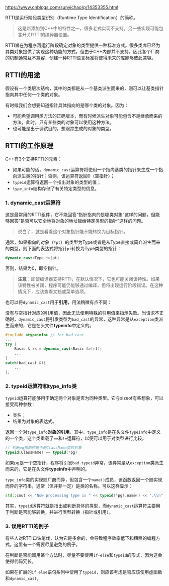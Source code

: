 https://www.cnblogs.com/sunyichao/p/14353355.html

RTTI是运行阶段类型识别（Runtime Type Identification）的简称。

> 这是新添加到C++中的特性之一，很多老式实现不支持。另一些实现可能包含开关RTTI的编译器设置。

RTTI旨在为程序再运行阶段确定对象的类型提供一种标准方式。很多类库已经为其类对象提供了实现这种功能的方式，但由于C++内部并不支持，因此各个厂商的机制通常互不兼容，创建一种RTTI语言标准将使得未来的库能够彼此兼容。

## RTTI的用途

假设有一个类层次结构，其中的类都是从一个基类派生而来的，则可以让基类指针指向其中任何一个类的对象。

有时候我们会想要知道指针具体指向的是哪个类的对象。因为：

- 可能希望调用类方法的正确版本，而有时候派生对象可能包含不是继承而来的方法，此时，只有某些类的对象可以使用这种方法。
- 也可能是出于调试目的，想跟踪生成的对象的类型。

## RTTI的工作原理

C++有3个支持RTTI的元素：

- 如果可能的话，`dynamic_cast`运算符将使用一个指向基类的指针来生成一个指向派生类的指针；否则，该运算符返回0（空指针）；
- `typeid`运算符返回一个指出对象的类型的值；
- `type_info`结构存储了有关特定类型的信息。

### 1. dynamic_cast运算符

这是最常用的RTTI组件，它不能回答“指针指向的是哪类对象”这样的问题，但能够回答“是否可以安全地将对象的地址赋给特定类型的指针”这样的问题。

> 说白了，就是看看这个对象指针能不能转换为目标指针。

通常，如果指向的对象（`*pt`）的类型为Type或者是从Type直接或简介派生而来的类型，则下面的表达式将指针`pt`转换为Type类型的指针：

```cpp
dynamic_cast<Type *>(pt)
```

否则，结果为0，即空指针。

> **注意**：即使编译器支持RTTI，在默认情况下，它也可能关闭该特性。如果该特性被关闭，程序可能仍能够通过编译，但将出现运行阶段错误。在这种情况下，应该查看文档或菜单选项。

也可以将`dynamic_cast`用于**引用**，用法稍微有点不同：

没有与空指针对应的引用值，因此无法使用特殊的引用值来指示失败。当请求不正确时，`dynamic_cast`将引发类型为`bad_cast`的异常，这种异常是从`exception`类派生而来的，它是在头文件**typeinfo**中定义的。

```cpp
#include <typeinfo> // for bad_cast
...
try {
	Basic & rs = dynamic_cast<Basic &>(rt);
	...
}
catch(bad_cast &){
	...
};
```

### 2. typeid运算符和type_info类

`typeid`运算符能够用于确定两个对象是否为同种类型。它与sizeof有些想象，可以接受两种参数：

- 类名；
- 结果为对象的表达式。

返回一个对`type_info`**对象的引用**，其中，`type_info`是在头文件`typeinfo`中定义的一个类，这个类重载了`==`和`!=`运算符，以便可以用于对类型进行比较。

```cpp
// 判断pg指向的是否是ClassName类的对象
typeid(ClassName) == typeid(*pg)
```

如果pg是一个空指针，程序将引发`bad_typeid`异常，该异常是从`exception`类派生而来的，它是在头文件**typeinfo**中声明的。

`type_info`类的实现随厂商而异，但包含一个`name()`成员，该函数返回一个随实现而异的字符串，通常（但并非一定）是类的名称。可以这样显示：

```cpp
std::cout << "Now processing type is " << typeid(*pg).name() << ".\\n";
```

其实，`typeid`运算符就是指出或判断具体的类型，而`dynamic_cast`运算符主要用于判断是否能够转换，并进行类型转换（指针或引用）。

### 3. 误用RTTI的例子

有些人对RTTI口诛笔伐，认为它是多余的，会导致程序效率低下和糟糕的编程方式。这里有一个需要尽量避免的例子。

在判断是否能调用某个方法时，尽量不要使用`if-else`和`typeid`的形式，因为这会使得代码冗长。

如果在扩展的`if else`语句系列中使用了`typeid`，则应该考虑是否应该使用虚函数和`dynamic_cast`。